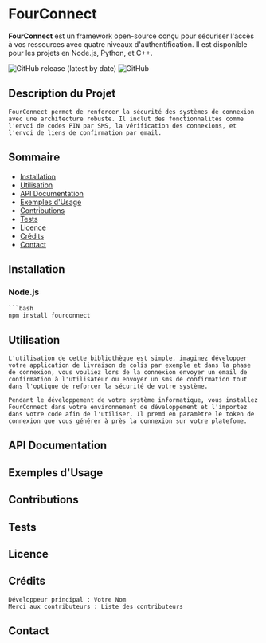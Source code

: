 # FourConnect

**FourConnect** est un framework open-source conçu pour sécuriser l'accès à vos ressources avec quatre niveaux d'authentification. Il est disponible pour les projets en Node.js, Python, et C++.

![GitHub release (latest by date)](https://img.shields.io/github/v/release/votre-utilisateur/FourConnect)
![GitHub](https://img.shields.io/github/license/votre-utilisateur/FourConnect)

## Description du Projet

    FourConnect permet de renforcer la sécurité des systèmes de connexion avec une architecture robuste. Il inclut des fonctionnalités comme l'envoi de codes PIN par SMS, la vérification des connexions, et l'envoi de liens de confirmation par email.

## Sommaire

- [Installation](#installation)
- [Utilisation](#utilisation)
- [API Documentation](#api-documentation)
- [Exemples d'Usage](#exemples-dusage)
- [Contributions](#contributions)
- [Tests](#tests)
- [Licence](#licence)
- [Crédits](#crédits)
- [Contact](#contact)

## Installation

### Node.js
    ```bash
    npm install fourconnect



## Utilisation

    L'utilisation de cette bibliothèque est simple, imaginez développer votre application de livraison de colis par exemple et dans la phase de connexion, vous vouliez lors de la connexion envoyer un email de confirmation à l'utilisateur ou envoyer un sms de confirmation tout dans l'optique de reforcer la sécurité de votre système.  

    Pendant le développement de votre système informatique, vous installez FourConnect dans votre environnement de développement et l'importez dans votre code afin de l'utiliser. Il premd en paramètre le token de connexion que vous générer à près la connexion sur votre platefome.
    

## API Documentation


## Exemples d'Usage


## Contributions


## Tests


## Licence


## Crédits

    Développeur principal : Votre Nom
    Merci aux contributeurs : Liste des contributeurs

## Contact






